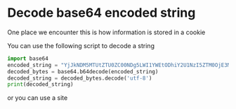 # Decode base64 encoded string

One place we encounter this is how information is stored in a cookie

You can use the following script to decode a string

```py
import base64
encoded_string = "YjJkNDM5MTUtZTU0ZC00NDg5LWI1YWEtODhiY2U1NzI5ZTM0OjE3Mzk1NDk3MjIwNDQ="
decoded_bytes = base64.b64decode(encoded_string)
decoded_string = decoded_bytes.decode('utf-8')
print(decoded_string)
```

or you can use a site